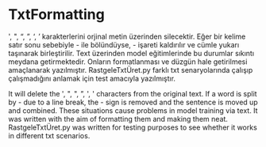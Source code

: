 # TxtFormatting
', ", “, ”, ‘, ’ karakterlerini orjinal metin üzerinden silecektir.
Eğer bir kelime satır sonu sebebiyle - ile bölündüyse, - işareti kaldırılır ve cümle yukarı taşınarak birleştirilir.
Text üzerinden model eğitimlerinde bu durumlar sıkıntı meydana getirmektedir. Onların formatlanması ve düzgün hale getirilmesi amaçlanarak yazılmıştır.
RastgeleTxtÜret.py farklı txt senaryolarında çalışıp çalışmadığını anlamak için test amacıyla yazılmıştır.

It will delete the ', ", ", ”, ', ' characters from the original text.
If a word is split by - due to a line break, the - sign is removed and the sentence is moved up and combined.
These situations cause problems in model training via text. It was written with the aim of formatting them and making them neat.
RastgeleTxtÜret.py was written for testing purposes to see whether it works in different txt scenarios.
